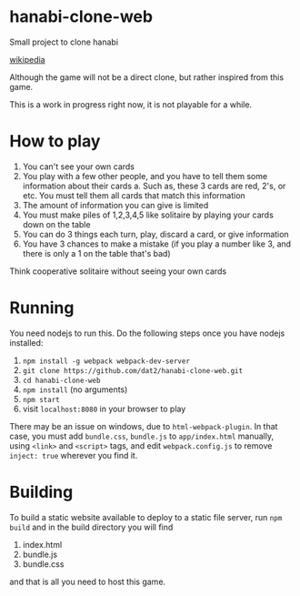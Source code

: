 # hanabi-clone-web
Small project to clone hanabi

[wikipedia](https://en.wikipedia.org/wiki/Hanabi_(card_game))

Although the game will not be a direct clone, but rather inspired from this game.

This is a work in progress right now, it is not playable for a while.

# How to play

1. You can't see your own cards
2. You play with a few other people, and you have to tell them some information about their cards
  a. Such as, these 3 cards are red, 2's, or etc. You must tell them all cards that match this information
3. The amount of information you can give is limited
4. You must make piles of 1,2,3,4,5 like solitaire by playing your cards down on the table
5. You can do 3 things each turn, play, discard a card, or give information
6. You have 3 chances to make a mistake (if you play a number like 3, and there is only a 1 on the table that's bad)

Think cooperative solitaire without seeing your own cards

# Running
You need nodejs to run this. Do the following steps once you have nodejs installed:

1. `npm install -g webpack webpack-dev-server`
2. `git clone https://github.com/dat2/hanabi-clone-web.git`
3. `cd hanabi-clone-web`
4. `npm install` (no arguments)
5. `npm start`
6.  visit `localhost:8080` in your browser to play

There may be an issue on windows, due to `html-webpack-plugin`. In that case, you must add `bundle.css`, `bundle.js` to `app/index.html` manually, using `<link>` and `<script>` tags, and edit `webpack.config.js` to remove `inject: true` wherever you find it.

# Building
To build a static website available to deploy to a static file server, run `npm build` and in the build directory you will find

1. index.html
2. bundle.js
3. bundle.css

and that is all you need to host this game.
